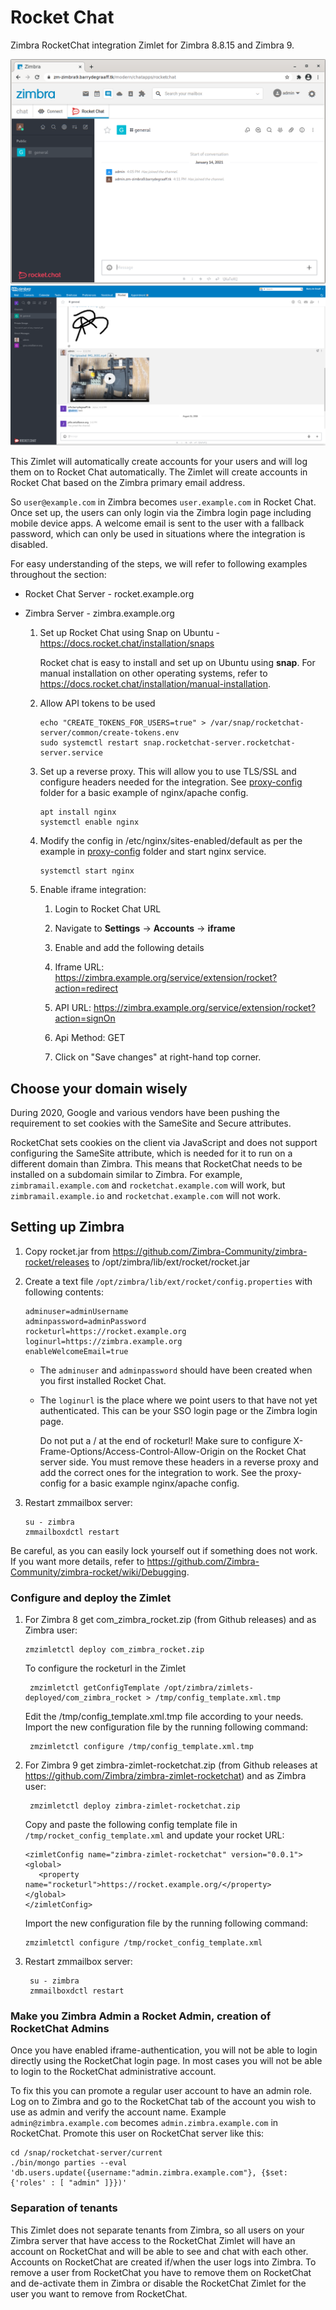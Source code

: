 Rocket Chat
======================

Zimbra RocketChat integration Zimlet for Zimbra 8.8.15 and Zimbra 9.

![Zimbra Rocket](https://raw.githubusercontent.com/Zimbra-Community/zimbra-rocket/master/img/RocketChat-Zimbra9-ui.png)
![Zimbra Rocket](https://raw.githubusercontent.com/Zimbra-Community/zimbra-rocket/master/img/zimbra-rocket-ui.png)

This Zimlet will automatically create accounts for your users and will
log them on to Rocket Chat automatically. The Zimlet will create
accounts in Rocket Chat based on the Zimbra primary email address.

So `user@example.com` in Zimbra becomes `user.example.com` in Rocket
Chat. Once set up, the users can only login via the Zimbra login page
including mobile device apps. A welcome email is sent to the user with a
fallback password, which can only be used in situations where the
integration is disabled.

For easy understanding of the steps, we will refer to following examples
throughout the section:

-   Rocket Chat Server - rocket.example.org

-   Zimbra Server - zimbra.example.org

    1.  Set up Rocket Chat using Snap on Ubuntu -
        <https://docs.rocket.chat/installation/snaps>

        Rocket chat is easy to install and set up on Ubuntu using
        **snap**. For manual installation on other operating systems,
        refer to
        <https://docs.rocket.chat/installation/manual-installation>.

    2.  Allow API tokens to be used

            echo "CREATE_TOKENS_FOR_USERS=true" > /var/snap/rocketchat-server/common/create-tokens.env
            sudo systemctl restart snap.rocketchat-server.rocketchat-server.service

    3.  Set up a reverse proxy. This will allow you to use TLS/SSL and
        configure headers needed for the integration. See
        [proxy-config](https://github.com/Zimbra-Community/zimbra-rocket/tree/master/proxy-config)
        folder for a basic example of nginx/apache config.

            apt install nginx
            systemctl enable nginx

    4.  Modify the config in /etc/nginx/sites-enabled/default as per the
        example in
        [proxy-config](https://github.com/Zimbra-Community/zimbra-rocket/tree/master/proxy-config)
        folder and start nginx service.

            systemctl start nginx

    5.  Enable iframe integration:

        1.  Login to Rocket Chat URL

        2.  Navigate to **Settings** → **Accounts** → **iframe**

        3.  Enable and add the following details

        4.  Iframe URL: https://zimbra.example.org/service/extension/rocket?action=redirect

        5. API URL: https://zimbra.example.org/service/extension/rocket?action=signOn

        6. Api Method: GET 

        7.  Click on "Save changes" at right-hand top corner.


Choose your domain wisely
-------------------------

During 2020, Google and various vendors have been pushing the
requirement to set cookies with the SameSite and Secure attributes.

RocketChat sets cookies on the client via JavaScript and does not
support configuring the SameSite attribute, which is needed for it to
run on a different domain than Zimbra. This means that RocketChat needs
to be installed on a subdomain similar to Zimbra. For example,
`zimbramail.example.com` and `rocketchat.example.com` will work, but
`zimbramail.example.io` and `rocketchat.example.com` will not work.

Setting up Zimbra
-----------------

1.  Copy rocket.jar from https://github.com/Zimbra-Community/zimbra-rocket/releases to /opt/zimbra/lib/ext/rocket/rocket.jar

2.  Create a text file `/opt/zimbra/lib/ext/rocket/config.properties`
    with following contents:

        adminuser=adminUsername
        adminpassword=adminPassword
        rocketurl=https://rocket.example.org
        loginurl=https://zimbra.example.org
        enableWelcomeEmail=true

    -   The `adminuser` and `adminpassword` should have been created
        when you first installed Rocket Chat.

    -   The `loginurl` is the place where we point users to that have
        not yet authenticated. This can be your SSO login page or the
        Zimbra login page.

        Do not put a / at the end of rocketurl! Make sure to configure
        X-Frame-Options/Access-Control-Allow-Origin on the Rocket Chat
        server side. You must remove these headers in a reverse proxy
        and add the correct ones for the integration to work. See the
        proxy-config for a basic example nginx/apache config.

3.  Restart zmmailbox server:

        su - zimbra
        zmmailboxdctl restart

Be careful, as you can easily lock yourself out if something does not
work. If you want more details, refer to
<https://github.com/Zimbra-Community/zimbra-rocket/wiki/Debugging>.

### Configure and deploy the Zimlet


1.  For Zimbra 8 get com_zimbra_rocket.zip (from Github releases) and as Zimbra user:

        zmzimletctl deploy com_zimbra_rocket.zip

    To configure the rocketurl in the Zimlet

         zmzimletctl getConfigTemplate /opt/zimbra/zimlets-deployed/com_zimbra_rocket > /tmp/config_template.xml.tmp

    Edit the /tmp/config_template.xml.tmp file according to your needs. Import the new configuration file by the running following command:

         zmzimletctl configure /tmp/config_template.xml.tmp


2.  For Zimbra 9 get zimbra-zimlet-rocketchat.zip (from Github releases at https://github.com/Zimbra/zimbra-zimlet-rocketchat) and as Zimbra user:

         zmzimletctl deploy zimbra-zimlet-rocketchat.zip

    Copy and paste the following config template file in
`/tmp/rocket_config_template.xml` and update your rocket URL:

        <zimletConfig name="zimbra-zimlet-rocketchat" version="0.0.1">
        <global>
           <property name="rocketurl">https://rocket.example.org/</property>
        </global>
        </zimletConfig>

    Import the new configuration file by the running following
command:

        zmzimletctl configure /tmp/rocket_config_template.xml

3.  Restart zmmailbox server:

         su - zimbra
         zmmailboxdctl restart

###   Make you Zimbra Admin a Rocket Admin, creation of RocketChat Admins

Once you have enabled iframe-authentication, you will not be able to
login directly using the RocketChat login page. In most cases you will
not be able to login to the RocketChat administrative account.

To fix this you can promote a regular user account to have an admin
role. Log on to Zimbra and go to the RocketChat tab of the account you
wish to use as admin and verify the account name. Example
`admin@zimbra.example.com` becomes `admin.zimbra.example.com` in
RocketChat. Promote this user on RocketChat server like this:

    cd /snap/rocketchat-server/current
    ./bin/mongo parties --eval 'db.users.update({username:"admin.zimbra.example.com"}, {$set: {'roles' : [ "admin" ]}})'

###   Separation of tenants

This Zimlet does not separate tenants from Zimbra, so all users on your
Zimbra server that have access to the RocketChat Zimlet will have an
account on RocketChat and will be able to see and chat with each other.
Accounts on RocketChat are created if/when the user logs into Zimbra. To
remove a user from RocketChat you have to remove them on RocketChat and
de-activate them in Zimbra or disable the RocketChat Zimlet for the user
you want to remove from RocketChat.
